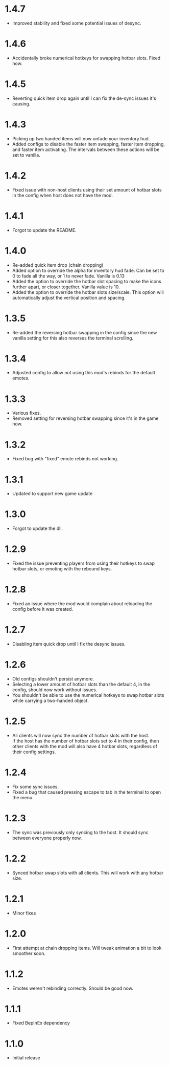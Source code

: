 # 1.4.7
+ Improved stability and fixed some potential issues of desync.
# 1.4.6
+ Accidentally broke numerical hotkeys for swapping hotbar slots. Fixed now.
# 1.4.5
+ Reverting quick item drop again until I can fix the de-sync issues it's causing.
# 1.4.3
+ Picking up two handed items will now unfade your inventory hud.
+ Added configs to disable the faster item swapping, faster item dropping, and faster item activating. The intervals between these actions will be set to vanilla.
# 1.4.2
+ Fixed issue with non-host clients using their set amount of hotbar slots in the config when host does not have the mod.
# 1.4.1
+ Forgot to update the README.
# 1.4.0
+ Re-added quick item drop (chain dropping)
+ Added option to override the alpha for inventory hud fade. Can be set to 0 to fade all the way, or 1 to never fade. Vanilla is 0.13
+ Added the option to override the hotbar slot spacing to make the icons further apart, or closer together. Vanilla value is 10.
+ Added the option to override the hotbar slots size/scale. This option will automatically adjust the vertical position and spacing.
# 1.3.5
+ Re-added the reversing hotbar swapping in the config since the new vanilla setting for this also reverses the terminal scrolling.
# 1.3.4
+ Adjusted config to allow not using this mod's rebinds for the default emotes.
# 1.3.3
+ Various fixes.
+ Removed setting for reversing hotbar swapping since it's in the game now.
# 1.3.2
+ Fixed bug with "fixed" emote rebinds not working.
# 1.3.1
+ Updated to support new game update
# 1.3.0
+ Forgot to update the dll.
# 1.2.9
+ Fixed the issue preventing players from using their hotkeys to swap hotbar slots, or emoting with the rebound keys.
# 1.2.8
+ Fixed an issue where the mod would complain about reloading the config before it was created.
# 1.2.7
+ Disabling item quick drop until I fix the desync issues.
# 1.2.6
+ Old configs shouldn't persist anymore.
+ Selecting a lower amount of hotbar slots than the default 4, in the config, should now work without issues.
+ You shouldn't be able to use the numerical hotkeys to swap hotbar slots while carrying a two-handed object.
# 1.2.5
+ All clients will now sync the number of hotbar slots with the host.<br>
If the host has the number of hotbar slots set to 4 in their config, then other clients with the mod will also have 4 hotbar slots, regardless of their config settings.
# 1.2.4
+ Fix some sync issues.
+ Fixed a bug that caused pressing escape to tab in the terminal to open the menu.
# 1.2.3
+ The sync was previously only syncing to the host. It should sync between everyone properly now.
# 1.2.2
+ Synced hotbar swap slots with all clients. This will work with any hotbar size.
# 1.2.1
+ Minor fixes
# 1.2.0
+ First attempt at chain dropping items. Will tweak animation a bit to look smoother soon.
# 1.1.2
+ Emotes weren't rebinding correctly. Should be good now.
# 1.1.1
+ Fixed BepInEx dependency
# 1.1.0
+ Initial release